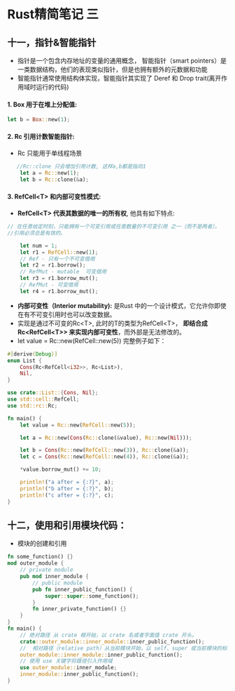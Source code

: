 

# Rust精简笔记 三


## 十一，指针&智能指针
 - 指针是一个包含内存地址的变量的通用概念， 智能指针（smart pointers）是一类数据结构，他们的表现类似指针，但是也拥有额外的元数据和功能
 - 智能指针通常使用结构体实现，智能指针其实现了 Deref 和 Drop trait(离开作用域时运行的代码)
 
#### 1. Box<T> 用于在堆上分配值:

```rust
let b = Box::new(1);
```
#### 2. Rc<T> 引用计数智能指针:
- Rc<T> 只能用于单线程场景

```rust
   //Rc::clone 只会增加引用计数, 这样a,b都是指向1
    let a = Rc::new(1);
    let b = Rc::clone(&a);
```
#### 3. RefCell\<T> 和内部可变性模式:

- **RefCell\<T> 代表其数据的唯一的所有权**, 他具有如下特点:

```rust
// 在任意给定时刻，只能拥有一个可变引用或任意数量的不可变引用 之一（而不是两者）。
//引用必须总是有效的。

    let num = 1;
    let r1 = RefCell::new(1);
    // Ref - 只有一个不可变借用
    let r2 = r1.borrow();
    // RefMut - mutable  可变借用
    let r3 = r1.borrow_mut();
    // RefMut - 可变借用
    let r4 = r1.borrow_mut();
```

- **内部可变性（Interior mutability):**
    是Rust 中的一个设计模式，它允许你即使在有不可变引用时也可以改变数据。
- 实现是通过不可变的Rc\<T>, 此时的T的类型为RefCell\<T>， **即结合成Rc\<RefCell\<T>> 来实现内部可变性**，而外部是无法修改的。     
- let value = Rc::new(RefCell::new(5)) 完整例子如下：


```rust
#[derive(Debug)]
enum List {
    Cons(Rc<RefCell<i32>>, Rc<List>),
    Nil,
}

use crate::List::{Cons, Nil};
use std::cell::RefCell;
use std::rc::Rc;

fn main() {
    let value = Rc::new(RefCell::new(5));

    let a = Rc::new(Cons(Rc::clone(&value), Rc::new(Nil)));

    let b = Cons(Rc::new(RefCell::new(3)), Rc::clone(&a));
    let c = Cons(Rc::new(RefCell::new(4)), Rc::clone(&a));

    *value.borrow_mut() += 10;

    println!("a after = {:?}", a);
    println!("b after = {:?}", b);
    println!("c after = {:?}", c);
}


```

## 十二，使用和引用模块代码：
- 模块的创建和引用

```rust
fn some_function() {}
mod outer_module {
    // private module
    pub mod inner_module {
        // public module
        pub fn inner_public_function() {
            super::super::some_function();
        }
        fn inner_private_function() {}
    }
}
fn main() {
    // 绝对路径 从 crate 根开始，以 crate 名或者字面值 crate 开头。
    crate::outer_module::inner_module::inner_public_function();
    //  相对路径（relative path）从当前模块开始，以 self、super 或当前模块的标识符开头。
    outer_module::inner_module::inner_public_function();
    // 使用 use 关键字将路径引入作用域
    use outer_module::inner_module;
    inner_module::inner_public_function();
}

```

